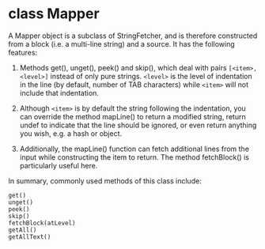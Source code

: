 class Mapper
=================

A Mapper object is a subclass of StringFetcher, and is therefore
constructed from a block (i.e. a multi-line string) and a source.
It has the following features:

1. Methods get(), unget(), peek() and skip(), which deal with
	pairs `[<item>, <level>]` instead of only pure strings. `<level>` is the
	level of indentation in the line (by default, number of TAB characters)
	while `<item>` will not include that indentation.

2. Although `<item>` is by default the string following the indentation,
	you can override the method mapLine() to return a modified string,
	return undef to indicate that the line should be ignored, or even
	return anything you wish, e.g. a hash or object.

3. Additionally, the mapLine() function can fetch additional lines from
	the input while constructing the item to return. The method fetchBlock()
	is particularly useful here.

In summary, commonly used methods of this class include:

	get()
	unget()
	peek()
	skip()
	fetchBlock(atLevel)
	getAll()
	getAllText()
